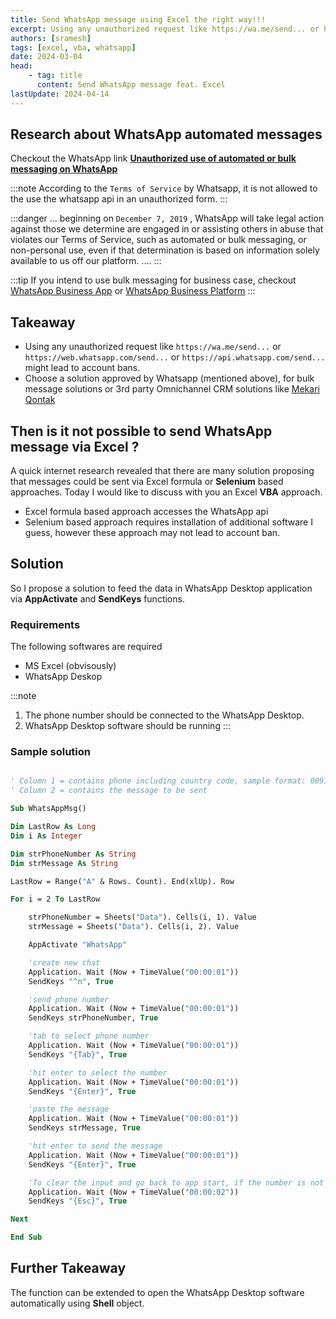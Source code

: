 ```yaml
---
title: Send WhatsApp message using Excel the right way!!!
excerpt: Using any unauthorized request like https://wa.me/send... or https://web.whatsapp.com/send... or https://api.whatsapp.com/send... might lead to account bans.
authors: [sramesh]
tags: [excel, vba, whatsapp]
date: 2024-03-04
head:
    - tag: title
      content: Send WhatsApp message feat. Excel
lastUpdate: 2024-04-14
---
```


## Research about WhatsApp automated messages

Checkout the WhatsApp link **[Unauthorized use of automated or bulk messaging on WhatsApp](https://faq.whatsapp.com/5957850900902049)**

:::note
According to the `Terms of Service` by Whatsapp, it is not allowed to the use the whatsapp api in an unauthorized form. 
:::

:::danger
... beginning on `December 7, 2019` , WhatsApp will take legal action against those we determine are engaged in or assisting others in abuse that violates our Terms of Service, such as automated or bulk messaging, or non-personal use, even if that determination is based on information solely available to us off our platform. ....
:::

:::tip
If you intend to use bulk messaging for business case, checkout [WhatsApp Business App](https://www.whatsapp.com/business/) or [WhatsApp Business Platform](https://www.whatsapp.com/business/api)
:::

## Takeaway

* Using any unauthorized request like `https://wa.me/send...` or `https://web.whatsapp.com/send...` or `https://api.whatsapp.com/send...` might lead to account bans.
* Choose a solution approved by Whatsapp (mentioned above), for bulk message solutions or 3rd party Omnichannel CRM solutions like [Mekari Qontak](https://qontak.com/intl/)

## Then is it not possible to send WhatsApp message via Excel ?

A quick internet research revealed that there are many solution proposing that messages could be sent via Excel formula or __Selenium__ based approaches. Today I would like to discuss with you an Excel **VBA** approach.
* Excel formula based approach accesses the WhatsApp api
* Selenium based approach requires installation of additional software
I guess, however these approach may not lead to account ban.

## Solution

So I propose a solution to feed the data in WhatsApp Desktop application via __AppActivate__ and __SendKeys__ functions.

### Requirements

The following softwares are required
* MS Excel (obvisously)
* WhatsApp Deskop

:::note
1. The phone number should be connected to the WhatsApp Desktop.
2. WhatsApp Desktop software should be running
:::

### Sample solution

```vb title="SendMessage"

' Column 1 = contains phone including country code, sample format: 009172---
' Column 2 = contains the message to be sent

Sub WhatsAppMsg()

Dim LastRow As Long
Dim i As Integer

Dim strPhoneNumber As String
Dim strMessage As String

LastRow = Range("A" & Rows. Count). End(xlUp). Row

For i = 2 To LastRow

    strPhoneNumber = Sheets("Data"). Cells(i, 1). Value
    strMessage = Sheets("Data"). Cells(i, 2). Value

    AppActivate "WhatsApp"

    'create new chat
    Application. Wait (Now + TimeValue("00:00:01"))
    SendKeys "^n", True

    'send phone number
    Application. Wait (Now + TimeValue("00:00:01"))
    SendKeys strPhoneNumber, True

    'tab to select phone number
    Application. Wait (Now + TimeValue("00:00:01"))
    SendKeys "{Tab}", True

    'hit enter to select the number
    Application. Wait (Now + TimeValue("00:00:01"))
    SendKeys "{Enter}", True

    'paste the message
    Application. Wait (Now + TimeValue("00:00:01"))
    SendKeys strMessage, True

    'hit enter to send the message
    Application. Wait (Now + TimeValue("00:00:01"))
    SendKeys "{Enter}", True

    'To clear the input and go back to app start, if the number is not found
    Application. Wait (Now + TimeValue("00:00:02"))
    SendKeys "{Esc}", True

Next

End Sub
```

## Further Takeaway

The function can be extended to open the WhatsApp Desktop software automatically using __Shell__ object.
